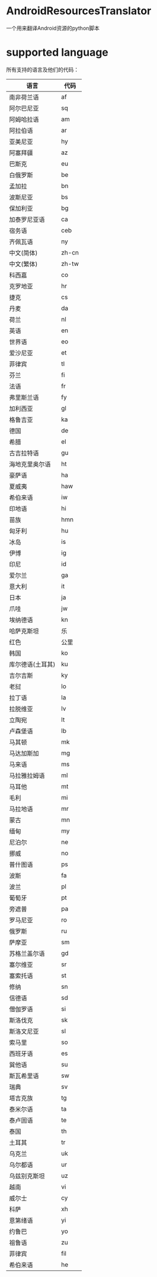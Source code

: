 # AndroidResourcesTranslator

一个用来翻译Android资源的python脚本

# supported language

所有支持的语言及他们的代码：

语言 | 代码 |
 --- | --- |
南非荷兰语|af|
阿尔巴尼亚|sq|
阿姆哈拉语|am|
阿拉伯语|ar|
亚美尼亚|hy|
阿塞拜疆|az|
巴斯克|eu|
白俄罗斯|be|
孟加拉|bn|
波斯尼亚|bs|
保加利亚|bg|
加泰罗尼亚语|ca|
宿务语 |ceb|
齐佩瓦语|ny|
中文(简体)|zh-cn|
中文(繁体)|zh-tw|
科西嘉|co|
克罗地亚|hr|
捷克|cs|
丹麦|da|
荷兰|nl|
英语|en|
世界语|eo|
爱沙尼亚|et|
菲律宾|tl|
芬兰|fi|
法语|fr|
弗里斯兰语|fy|
加利西亚|gl|
格鲁吉亚|ka|
德国|de|
希腊|el|
古吉拉特语|gu|
海地克里奥尔语|ht|
豪萨语|ha|
夏威夷|haw|
希伯来语|iw|
印地语|hi|
苗族|hmn|
匈牙利|hu|
冰岛|is|
伊博|ig|
印尼|id|
爱尔兰|ga|
意大利|it|
日本|ja|
爪哇|jw|
埃纳德语|kn|
哈萨克斯坦|乐|
红色|公里|
韩国|ko|
库尔德语(土耳其) |ku|
吉尔吉斯|ky|
老挝|lo|
拉丁语|la|
拉脱维亚|lv|
立陶宛|lt|
卢森堡语|lb|
马其顿|mk|
马达加斯加|mg|
马来语|ms|
马拉雅拉姆语|ml|
马耳他|mt|
毛利|mi|
马拉地语|mr|
蒙古|mn|
缅甸|my|
尼泊尔|ne|
挪威|no|
普什图语|ps|
波斯|fa|
波兰|pl|
葡萄牙|pt|
旁遮普|pa|
罗马尼亚|ro|
俄罗斯|ru|
萨摩亚|sm|
苏格兰盖尔语|gd|
塞尔维亚|sr|
塞索托语|st|
修纳|sn|
信德语|sd|
僧伽罗语|si|
斯洛伐克|sk|
斯洛文尼亚|sl|
索马里|so|
西班牙语|es|
巽他语|su|
斯瓦希里语|sw|
瑞典|sv|
塔吉克族|tg|
泰米尔语|ta|
泰卢固语|te|
泰国|th|
土耳其|tr|
乌克兰|uk|
乌尔都语|ur|
乌兹别克斯坦|uz|
越南|vi|
威尔士|cy|
科萨|xh|
意第绪语|yi|
约鲁巴|yo|
祖鲁语|zu|
菲律宾|fil|
希伯来语|he|